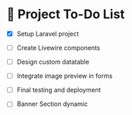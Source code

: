 # 📝 Project To-Do List

- [x] Setup Laravel project
- [ ] Create Livewire components
- [ ] Design custom datatable
- [ ] Integrate image preview in forms
- [ ] Final testing and deployment


- [ ] Banner Section dynamic
